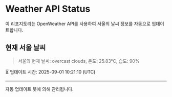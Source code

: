
# Weather API Status

이 리포지토리는 OpenWeather API를 사용하여 서울의 날씨 정보를 자동으로 업데이트합니다.

## 현재 서울 날씨
> 서울의 현재 날씨: overcast clouds, 온도: 25.83°C, 습도: 90%

⏳ 업데이트 시간: 2025-09-01 10:21:10 (UTC)

---
자동 업데이트 봇에 의해 관리됩니다.
